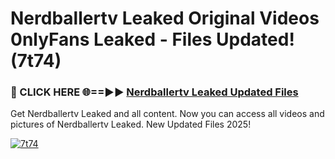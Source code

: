 # Nerdballertv Leaked Original Videos 0nlyFans Leaked - Files Updated! (7t74)

<h3>🔴 CLICK HERE 🌐==►► <a href="https://tinyurl.com/ehrbuxhb" rel="nofollow">Nerdballertv Leaked Updated Files</a></h3>

Get Nerdballertv Leaked and all content. Now you can access all videos and pictures of Nerdballertv Leaked. New Updated Files 2025!

[![7t74](https://i.imgur.com/lVYEuWS.gif)](https://tinyurl.com/ehrbuxhb)
